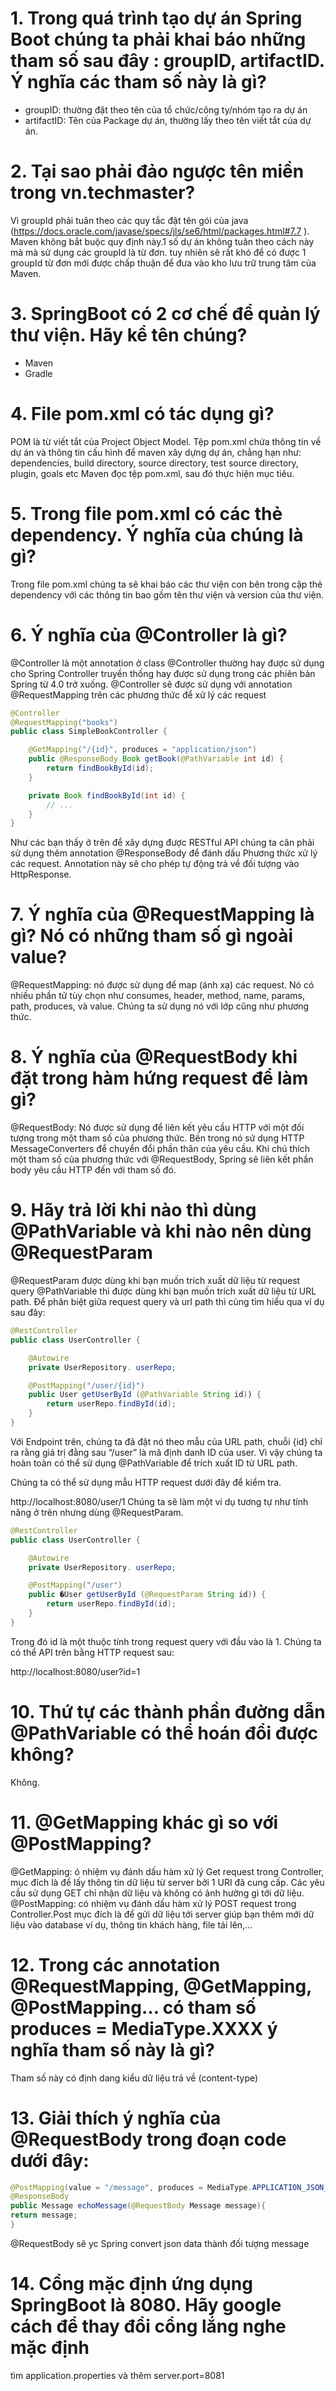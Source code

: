 # 1. Trong quá trình tạo dự án Spring Boot chúng ta phải khai báo những tham số sau đây : groupID, artifactID. Ý nghĩa các tham số này là gì?

- groupID: thường đặt theo tên của tổ chức/công ty/nhóm tạo ra dự án
- artifactID: Tên của Package dự án, thường lấy theo tên viết tắt của dự án.

# 2. Tại sao phải đảo ngược tên miền trong <groupId>vn.techmaster</groupId>?

Vì groupId phải tuân theo các quy tắc đặt tên gói của java (https://docs.oracle.com/javase/specs/jls/se6/html/packages.html#7.7 ). Maven không bắt buộc quy định này.1 số dự án không tuân theo cách này mà mà sử dụng các groupId là từ đơn. tuy nhiên sẽ rất khó để có được 1 groupId từ đơn mới được chấp thuận để đưa vào kho lưu trữ trung tâm của Maven.

# 3. SpringBoot có 2 cơ chế để quản lý thư viện. Hãy kể tên chúng?

- Maven
- Gradle

# 4. File pom.xml có tác dụng gì?

POM là từ viết tắt của Project Object Model. Tệp pom.xml chứa thông tin về dự án và thông tin cấu hình để maven xây dựng dự án, chẳng hạn như: dependencies, build directory, source directory, test source directory, plugin, goals etc
Maven đọc tệp pom.xml, sau đó thực hiện mục tiêu.

# 5. Trong file pom.xml có các thẻ dependency. Ý nghĩa của chúng là gì?

Trong file pom.xml chúng ta sẽ khai báo các thư viện con bên trong cặp thẻ dependency với các thông tin bao gồm tên thư viện và version của thư viện.

# 6. Ý nghĩa của @Controller là gì?

@Controller là một annotation ở class
@Controller thường hay được sử dụng cho Spring Controller truyền thống hay được sử dụng trong các phiên bản Spring từ 4.0 trở xuống.
@Controller sẽ được sử dụng với annotation @RequestMapping trên các phương thức để xử lý các request

```java
@Controller
@RequestMapping("books")
public class SimpleBookController {

    @GetMapping("/{id}", produces = "application/json")
    public @ResponseBody Book getBook(@PathVariable int id) {
        return findBookById(id);
    }

    private Book findBookById(int id) {
        // ...
    }
}
```

Như các bạn thấy ở trên để xây dựng được RESTful API chúng ta cân phải sử dụng thêm annotation @ResponseBody để đánh dấu Phương thức xử lý các request. Annotation này sẽ cho phép tự động trả về đối tượng vào HttpResponse.

# 7. Ý nghĩa của @RequestMapping là gì? Nó có những tham số gì ngoài value?

@RequestMapping: nó được sử dụng để map (ánh xạ) các request.
Nó có nhiều phần tử tùy chọn như consumes, header, method, name, params, path, produces, và value.
Chúng ta sử dụng nó với lớp cũng như phương thức.

# 8. Ý nghĩa của @RequestBody khi đặt trong hàm hứng request để làm gì?

@RequestBody: Nó được sử dụng để liên kết yêu cầu HTTP với một đối tượng trong một tham số của phương thức. Bên trong nó sử dụng HTTP MessageConverters để chuyển đổi phần thân của yêu cầu. Khi chú thích một tham số của phương thức với @RequestBody, Spring sẽ liên kết phần body yêu cầu HTTP đến với tham số đó.

# 9. Hãy trả lời khi nào thì dùng @PathVariable và khi nào nên dùng @RequestParam

@RequestParam được dùng khi bạn muốn trích xuất dữ liệu từ request query
@PathVariable thì được dùng khi bạn muốn trích xuất dữ liệu từ URL path.
Để phân biệt giữa request query và url path thì cùng tìm hiểu qua ví dụ sau đây:

```java
@RestController
public class UserController {

    @Autowire
    private UserRepository. userRepo;

    @PostMapping("/user/{id}")
    public User getUserById (@PathVariable String id)) {
        return userRepo.findById(id);
    }
}
```

Với Endpoint trên, chúng ta đã đặt nó theo mẫu của URL path, chuỗi {id} chỉ ra rằng giá trị đằng sau “/user” là mã định danh ID của user. Vì vậy chúng ta hoàn toàn có thể sử dụng @PathVariable để trích xuất ID từ URL path.

Chúng ta có thể sử dụng mẫu HTTP request dưới đây để kiểm tra.

http://localhost:8080/user/1
Chúng ta sẽ làm một ví dụ tương tự như tính năng ở trên nhưng dùng @RequestParam.

```java
@RestController
public class UserController {

    @Autowire
    private UserRepository. userRepo;

    @PostMapping("/user")
    public �User getUserById (@RequestParam String id)) {
        return userRepo.findById(id);
    }
}
```

Trong đó id là một thuộc tính trong request query với đầu vào là 1. Chúng ta có thể API trên bằng HTTP request sau:

http://localhost:8080/user?id=1

# 10. Thứ tự các thành phần đường dẫn @PathVariable có thể hoán đổi được không?

Không.

# 11. @GetMapping khác gì so với @PostMapping?

@GetMapping: ó nhiệm vụ đánh dấu hàm xử lý Get request trong Controller, mục đích là để lấy thông tin dữ liệu từ server bởi 1 URI đã cung cấp. Các yêu cầu sử dụng GET chỉ nhận dữ liệu và không có ảnh hưởng gì tới dữ liệu.
@PostMapping: có nhiệm vụ đánh dấu hàm xử lý POST request trong Controller.Post mục đích là để gửi dữ liệu tới server giúp bạn thêm mới dữ liệu vào database ví dụ, thông tin khách hàng, file tải lên,...

# 12. Trong các annotation @RequestMapping, @GetMapping, @PostMapping… có tham số produces = MediaType.XXXX ý nghĩa tham số này là gì?

Tham số này có định dang kiểu dữ liệu trả về (content-type)

# 13. Giải thích ý nghĩa của @RequestBody trong đoạn code dưới đây:

```java
@PostMapping(value = "/message", produces = MediaType.APPLICATION_JSON_VALUE)
@ResponseBody
public Message echoMessage(@RequestBody Message message){
return message;
}
```

@RequestBody sẽ yc Spring convert json data thành đối tượng message

# 14. Cổng mặc định ứng dụng SpringBoot là 8080. Hãy google cách để thay đổi cổng lắng nghe mặc định

tìm application.properties và thêm server.port=8081
